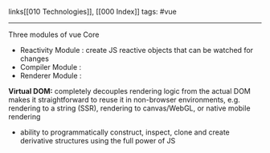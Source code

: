 links[[010 Technologies]], [[000 Index]]
tags: #vue

-------
Three modules of vue Core 
- Reactivity Module : create JS reactive objects that can be watched for changes
- Compiler Module : 
- Renderer Module :

**Virtual DOM:** completely decouples rendering logic from the actual DOM makes it straightforward to reuse it in non-browser environments, e.g. rendering to a string (SSR), rendering to canvas/WebGL, or native mobile rendering
- ability to programmatically construct, inspect, clone and create derivative structures using the full power of JS